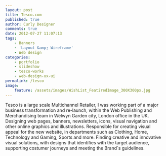 ```yaml
---
layout: post
title: Tesco.com
published: true
author: Curly Designer
comments: true
date: 2012-07-27 11:07:13
tags:
    - Banners
    - 'Layout &amp; Wireframe'
    - Web design
categories:
    - portfolio
    - slideshow
    - tesco-works
    - web-design-ux-ui
permalink: /tesco
image:
    feature: /assets/images/WishList_FeatiredImage_300X300px.jpg
---
```

Tesco is a large scale Multichannel Retailer, I was working part of a major business transformation and re-launch, within the Web Publishing and Merchandising team in Welwyn Garden city, London office in the UK. Designing web pages, banners, newsletters, icons, visual navigation and other online graphics and illustrations. Responsible for creating visual appeal for the new website, in departments such as Clothing, Home, Technology and Gaming, Sports and more. Finding creative and innovative visual solutions, with designs that identifies with the target audience, supporting costumer journeys and meeting the Brand\`s guidelines.





&nbsp;

&nbsp;





&nbsp;





&nbsp;



